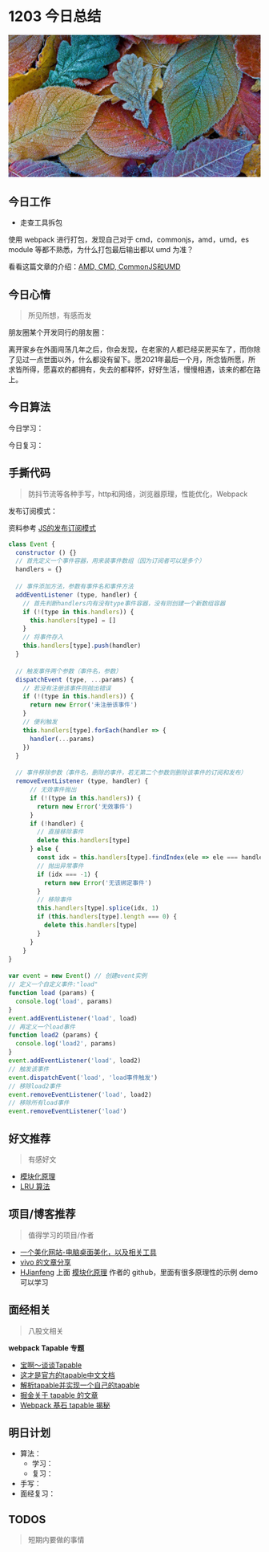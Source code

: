 
# 1203 今日总结

![](./bg-imgs/1203.jpg)


## 今日工作

- 走查工具拆包

使用 webpack 进行打包，发现自己对于 cmd，commonjs，amd，umd，es module 等都不熟悉，为什么打包最后输出都以 umd 为准？

看看这篇文章的介绍：[AMD, CMD, CommonJS和UMD](https://www.jianshu.com/p/bd4585b737d7)

## 今日心情
> 所见所想，有感而发

朋友圈某个开发同行的朋友圈：

离开家乡在外面闯荡几年之后，你会发现，在老家的人都已经买房买车了，而你除了见过一点世面以外，什么都没有留下。愿2021年最后一个月，所念皆所愿，所求皆所得，愿喜欢的都拥有，失去的都释怀，好好生活，慢慢相遇，该来的都在路上。

## 今日算法

今日学习：


今日复习：


## 手撕代码
> 防抖节流等各种手写，http和网络，浏览器原理，性能优化，Webpack

发布订阅模式：

资料参考 [JS的发布订阅模式](https://www.cnblogs.com/suyuanli/p/9655699.html)

```js
class Event {
  constructor () {}
  // 首先定义一个事件容器，用来装事件数组（因为订阅者可以是多个）
  handlers = {}

  // 事件添加方法，参数有事件名和事件方法
  addEventListener (type, handler) {
    // 首先判断handlers内有没有type事件容器，没有则创建一个新数组容器
    if (!(type in this.handlers)) {
      this.handlers[type] = []
    }
    // 将事件存入
    this.handlers[type].push(handler)
  }

  // 触发事件两个参数（事件名，参数）
  dispatchEvent (type, ...params) {
    // 若没有注册该事件则抛出错误
    if (!(type in this.handlers)) {
      return new Error('未注册该事件')
    }
    // 便利触发
    this.handlers[type].forEach(handler => {
      handler(...params)
    })
  }

  // 事件移除参数（事件名，删除的事件，若无第二个参数则删除该事件的订阅和发布）
  removeEventListener (type, handler) {
      // 无效事件抛出
      if (!(type in this.handlers)) {
        return new Error('无效事件')
      }
      if (!handler) {
        // 直接移除事件
        delete this.handlers[type]
      } else {
        const idx = this.handlers[type].findIndex(ele => ele === handler)
        // 抛出异常事件
        if (idx === -1) {
          return new Error('无该绑定事件')
        }
        // 移除事件
        this.handlers[type].splice(idx, 1)
        if (this.handlers[type].length === 0) {
          delete this.handlers[type]
        }
      }
    }
}

var event = new Event() // 创建event实例
// 定义一个自定义事件:"load"
function load (params) {
  console.log('load', params)
}
event.addEventListener('load', load)
// 再定义一个load事件
function load2 (params) {
  console.log('load2', params)
}
event.addEventListener('load', load2)
// 触发该事件
event.dispatchEvent('load', 'load事件触发')
// 移除load2事件
event.removeEventListener('load', load2)
// 移除所有load事件
event.removeEventListener('load')
```


## 好文推荐
> 有感好文

- [模块化原理](https://juejin.cn/post/6937470036822982663)
- [LRU 算法](https://juejin.cn/post/7030983345685135374) 


## 项目/博客推荐
> 值得学习的项目/作者

- [一个美化网站-电脑桌面美化，以及相关工具](https://zhutix.com/) 
- [vivo 的文章分享](https://juejin.cn/team/6930900113556520963/posts)
- [HJianfeng](https://github.com/HJianfeng) 上面 [模块化原理](https://juejin.cn/post/6937470036822982663) 作者的 github，里面有很多原理性的示例 demo 可以学习 

## 面经相关
> 八股文相关

**webpack Tapable 专题**

- [宝啊～谈谈Tapable](https://mp.weixin.qq.com/s/ASVtuc-Jvp17mml7JCiOQg)
- [这才是官方的tapable中文文档](https://segmentfault.com/a/1190000017420937) 
- [解析tapable并实现一个自己的tapable](https://juejin.cn/post/6923963977496002574)
- [掘金关于 tapable 的文章](https://juejin.cn/search?query=tapable)
- [Webpack 基石 tapable 揭秘](https://juejin.cn/post/6937829048332746788)


## 明日计划

- 算法：
  - 学习：
  - 复习：
- 手写：
- 面经复习：

## TODOS
> 短期内要做的事情